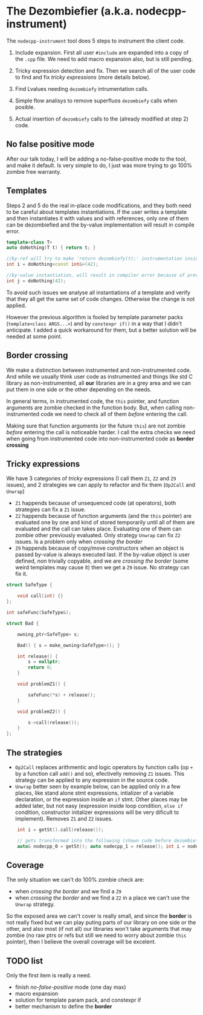 

The Dezombiefier (a.k.a. nodecpp-instrument)
============================================


The `nodecpp-instrument` tool does 5 steps to instrument the client code.

1. Include expansion.
	First all user `#include` are expanded into a copy of the `.cpp` file. We need to add macro expansion also, but is still pending.

2. Tricky expression detection and fix.
	Then we search all of the user code to find and fix *tricky expressions* (more details below).

3. Find Lvalues needing `dezombiefy` intrumentation calls.
4. Simple flow analisys to remove superfluos `dezombiefy` calls when posible.
5. Actual insertion of `dezombiefy` calls to the (already modified at step 2) code.


No false positive mode
----------------------
After our talk today, I will be adding a no-false-positive mode to the tool, and make it default.
Is very simple to do, I just was more trying to go 100% zombie free warranty.



Templates
---------

Steps 2 and 5 do the real in-place code modifications, and they both need to be careful about templates instantiations.
If the user writes a template and then instantiates it with values and with references, only one of them can be dezombiefied and the by-value implementation will result in compile error.

```cpp
template<class T>
auto doNothing(T t) { return t; }

//by-ref will try to make 'return dezombiefy(t);' instrumentation inside 'doNothing'
int i = doNothing<const int&>(42);

//by-value instantiation, will result in compiler error because of prevoius 'dezombiefy'
int j = doNothing(42);

```


To avoid such issues we analyse all instantiations of a template and verify that they all get the same set of code changes.
Otherwise the change is not applied.

However the previous algorithm is fooled by template parameter packs (`template<class ARGS...>`) and by `constexpr if()` in a way that I didn't anticipate. I added a quick workaround for them, but a better solution will be needed at some point.


Border crossing
---------------

We make a distinction between instrumented and non-instrumented code.
And while we usually think user code as instrumented and things like std C library as non-instrumented, all **our** libraries are in a grey area and we can put them in one side or the other depending on the needs.

In general terms, in instrumented code, the `this` pointer, and function arguments are zombie checked in the function body.
But, when calling non-instrumented code we need to check all of them *before* entering the call.

Making sure that function arguments (or the future `this`) are not zombie *before* entering the call is noticeable harder.
I call the extra checks we need when going from instrumented code into non-instrumented code as **border crossing**




Tricky expressions
------------------
We have 3 categories of *tricky* expressions (I call them `Z1`, `Z2` and `Z9` issues), and 2 strategies we can apply to refactor and fix them (`Op2Call` and `Unwrap`)


* `Z1` happends because of unsequenced code (at operators), both strategies can fix a `Z1` issue.
* `Z2` happends because of function arguments (and the `this` pointer) are evaluated one by one and kind of stored temporarily until all of them are evaluated and the call can takes place. Evaluating one of them can zombie other previously evaluated. Only strategy `Unwrap` can fix `Z2` issues. Is a problem only when *crossing the border*
* `Z9` happends because of copy/move constructors when an object is passed by-value is always executed last. If the by-value object is user defined, non trivially copyable, and we are *crossing the border* (some weird templates may cause it) then we get a `Z9` issue. No strategy can fix it.


```cpp
struct SafeType {

    void call(int) {}
};

int safeFunc(SafeType&);

struct Bad {

    owning_ptr<SafeType> s;

    Bad() { s = make_owning<SafeType>(); }

    int release() {
        s = nullptr;
        return 0;
    }

    void problemZ1() {

        safeFunc(*s) + release();
    }

    void problemZ2() {

        s->call(release());
    }
}; 
```


The strategies
--------------

* `Op2Call` replaces arithmentic and logic operators by function calls (op `+` by a function call `add()` and so), efectivelly removing `Z1` issues. This strategy can be applied to any expression in the source code.
* `Unwrap` better seen by example below, can be applied only in a few places, like stand alone stmt expressions, intializer of a variable declaration, or the expression inside an `if` stmt. Other places may be added later, but not easy (expression inside loop condition, `else if` condition, constructor initalizer expressions will be very dificult to implement). Removes `Z1` and `Z2` issues.

```cpp
	int i = getSt().call(release());

	// gets transformed into the following (shown code before dezombiefy is applied):
	auto& nodecpp_0 = getSt(); auto nodecpp_1 = release(); int i = nodecpp_0.call(nodecpp_1);

```


Coverage
--------
The only situation we can't do 100% zombie check are:
 * when *crossing the border* and we find a `Z9`
 * when *crossing the border* and we find a `Z2` in a place we can't use the `Unwrap` strategy.

So the exposed area we can't cover is really small, and since the **border** is not really fixed but we can play puting parts of our library on one side or the other, and also most (if not all) our libraries won't take arguments that may zombie (no raw ptrs or refs but still we need to worry about zombie `this` pointer), then I believe the overall coverage will be excelent.


TODO list
---------
Only the first item is really a need.

* finish *no-false-positive* mode (one day max)
* macro expansion
* solution for template param pack, and constexpr if
* better mechanism to define the **border**






